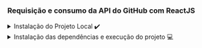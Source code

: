 ### Requisição e consumo da API do GitHub com ReactJS

<details>
  <summary> Instalação do Projeto Local ✔️ </summary>
  
 - Para sua instalação é necessário ter o GitBash instalado e configurado em sua máquina.
 - Logo após isto, basta copiar este código `https://github.com/Development-Group-UNG/Github-Profile-Search.git`
 - Abra o GitBash em sua máquina em alguma pasta e/ou workspace desejada e dar o comando .
 - Com o botão direito no GitBash escreva o seguinte comando `git clone` e após isto aperte novamente o botão direito e selecione `Paste` para colar o link do repositório.
 - Aperte `Enter` e espere a clonagem ser realizada.
</details>

<details>
 <summary> Instalação das dependências e execução do projeto 💻 </summary>
  
 - Após a clonagem do repositório estar completa, abra o projeto em seu editor de código preferido, no meu caso utilizei o `Visual Studio Code`.
 - Caso esteja usando o Visual Studio Code, aperte em seu teclado os seguintes botões para abrir o terminal `Ctrl + ""`
 - Dê o comando `yarn` ou `yarn install` no terminal para instalar todas as dependências.
 - Após todas serem instaladas, digite no terminal o comando `yarn start` e aplicação estará rodando localmente em sua máquina!
<details>

<details>
    <summary> Commits mais utilizados 💻 </summary>

    - `git clone url-do-repositorio-no-github` - Clona um repositório remoto existente no GitHub para o seu ambiente local.

    - `git add .` - Adiciona todos os arquivos e alterações no diretório atual para a área de stage (preparando-os para o commit).

    - `git commit -m "[type]: <message>"` - Registra as alterações adicionadas na área de stage com uma mensagem descritiva sobre o que foi modificado. 

    - `git pull origin main`  - Atualiza a branch local main com as mudanças do repositório remoto origin. Combina git fetch e git merge.

    - `git pull origin [branch]`  - Atualiza a branch de ramificação com as mudanças do repositório remoto origin.

    - `git push origin [branch]`  - Sobe as alterações locais para o GitHub em sua ramificação.

    - `git checkout -b [branch]`  - Cria uma ramificação da branch main/ raiz do projeto.

    - `git merge [branch]`  - Mescla a branch selecionada com a main/ raiz do projeto.

<details>


<details>
    <summary> Commits semanticos + types 💻 </summary>

    - `feat`- Commits do tipo feat indicam que seu trecho de código está incluindo um **novo recurso** (se relaciona com o MINOR do versionamento semântico).

    - `fix` - Commits do tipo fix indicam que seu trecho de código commitado está **solucionando um problema** (bug fix), (se relaciona com o PATCH do versionamento semântico).

    - `docs` - Commits do tipo docs indicam que houveram **mudanças na documentação**, como por exemplo no Readme do seu repositório. (Não inclui alterações em código).

    - `build` - Commits do tipo build são utilizados quando são realizadas modificações em **arquivos de build e dependências**.

    - `perf` - Commits do tipo perf servem para identificar quaisquer alterações de código que estejam relacionadas a **performance**.

    - `style` - Commits do tipo style indicam que houveram alterações referentes a **formatações de código**, semicolons, trailing spaces, lint... (Não inclui alterações em código).

    - `refactor` - Commits do tipo refactor referem-se a mudanças devido a **refatorações que não alterem sua funcionalidade**, como por exemplo, uma alteração no formato como é processada determinada parte da tela, mas que manteve a mesma funcionalidade, ou melhorias de performance devido a um code review.

    - `remove` - Commits do tipo remove indicam a exclusão de arquivos, diretórios ou funcionalidades obsoletas ou não utilizadas, reduzindo o tamanho e a complexidade do projeto e mantendo-o mais organizado.
<details>